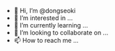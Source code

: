 - 👋 Hi, I’m @dongseoki
- 👀 I’m interested in ...
- 🌱 I’m currently learning ...
- 💞️ I’m looking to collaborate on ...
- 📫 How to reach me ...

<!---
dongseoki/dongseoki is a ✨ special ✨ repository because its `README.md` (this file) appears on your GitHub profile.
You can click the Preview link to take a look at your changes.
--->
